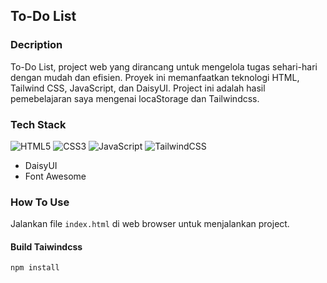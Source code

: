 ## To-Do List

### Decription

To-Do List, project web yang dirancang untuk mengelola tugas sehari-hari dengan mudah dan efisien. Proyek ini memanfaatkan teknologi HTML, Tailwind CSS, JavaScript, dan DaisyUI. Project ini adalah hasil pemebelajaran saya mengenai locaStorage dan Tailwindcss.

### Tech Stack

![HTML5](https://img.shields.io/badge/html5-%23E34F26.svg?style=for-the-badge&logo=html5&logoColor=white)
![CSS3](https://img.shields.io/badge/css3-%231572B6.svg?style=for-the-badge&logo=css3&logoColor=white)
![JavaScript](https://img.shields.io/badge/javascript-%23323330.svg?style=for-the-badge&logo=javascript&logoColor=%23F7DF1E)
![TailwindCSS](https://img.shields.io/badge/tailwindcss-%2338B2AC.svg?style=for-the-badge&logo=tailwind-css&logoColor=white)

- DaisyUI
- Font Awesome

### How To Use

Jalankan file `index.html` di web browser untuk menjalankan project.

#### Build Taiwindcss

```bash
npm install
```
